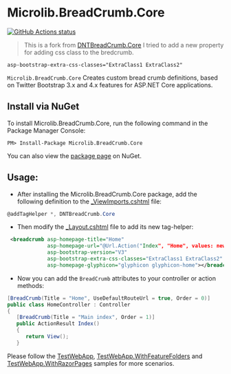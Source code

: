 Microlib.BreadCrumb.Core
=======

<p align="left">
  <a href="https://github.com/msavarian/DNTBreadCrumb.Core">
     <img alt="GitHub Actions status" src="https://github.com/msavarian/DNTBreadCrumb.Core/workflows/.NET%20Core%20Build/badge.svg">
  </a>
</p>


> This is a fork from [DNTBreadCrumb.Core](https://github.com/VahidN/DNTBreadCrumb.Core) 
> I tried to add a new property for adding css class to the bredcrumb.
```
asp-bootstrap-extra-css-classes="ExtraClass1 ExtraClass2"
```

`Microlib.BreadCrumb.Core` Creates custom bread crumb definitions, based on Twitter Bootstrap 3.x and 4.x features for ASP.NET Core applications.



Install via NuGet
-----------------
To install Microlib.BreadCrumb.Core, run the following command in the Package Manager Console:

```
PM> Install-Package Microlib.BreadCrumb.Core
```

You can also view the [package page](http://www.nuget.org/packages/Microlib.BreadCrumb.Core/) on NuGet.



Usage:
-----------------
- After installing the Microlib.BreadCrumb.Core package, add the following definition to the [_ViewImports.cshtml](/src/DNTBreadCrumb.Core.TestWebApp/Views/_ViewImports.cshtml) file:
```csharp
@addTagHelper *, DNTBreadCrumb.Core
```

- Then modify the [_Layout.cshtml](/src/DNTBreadCrumb.Core.TestWebApp/Views/Shared/_Layout.cshtml) file to add its new tag-helper:
```xml
 <breadcrumb asp-homepage-title="Home"
             asp-homepage-url="@Url.Action("Index", "Home", values: new { area = "" })"
             asp-bootstrap-version="V3"
             asp-bootstrap-extra-css-classes="ExtraClass1 ExtraClass2"
             asp-homepage-glyphicon="glyphicon glyphicon-home"></breadcrumb>
```


- Now you can add the `BreadCrumb` attributes to your controller or action methods:
```csharp
[BreadCrumb(Title = "Home", UseDefaultRouteUrl = true, Order = 0)]
public class HomeController : Controller
{
   [BreadCrumb(Title = "Main index", Order = 1)]
   public ActionResult Index()
   {
      return View();
   }
```
Please follow the [TestWebApp](/src/DNTBreadCrumb.Core.TestWebApp), [TestWebApp.WithFeatureFolders](/src/DNTBreadCrumb.Core.TestWebApp.WithFeatureFolders) and [TestWebApp.WithRazorPages](/src/DNTBreadCrumb.Core.TestWebApp.WithRazorPages) samples for more scenarios.
